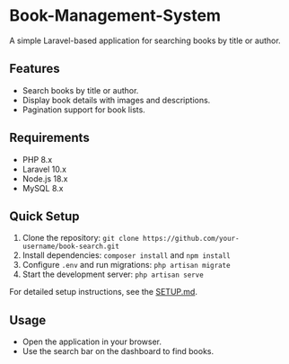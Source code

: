 # Book-Management-System

A simple Laravel-based application for searching books by title or author.

## Features
- Search books by title or author.
- Display book details with images and descriptions.
- Pagination support for book lists.

## Requirements
- PHP 8.x
- Laravel 10.x
- Node.js 18.x
- MySQL 8.x

## Quick Setup
1. Clone the repository: `git clone https://github.com/your-username/book-search.git`
2. Install dependencies: `composer install` and `npm install`
3. Configure `.env` and run migrations: `php artisan migrate`
4. Start the development server: `php artisan serve`

For detailed setup instructions, see the [SETUP.md](SETUP.md).

## Usage
- Open the application in your browser.
- Use the search bar on the dashboard to find books.
